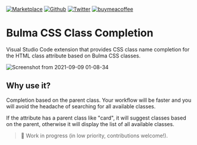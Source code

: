 [![Marketplace](https://img.shields.io/visual-studio-marketplace/i/reliutg.bulma-css-class-completion)](https://marketplace.visualstudio.com/items?itemName=reliutg.bulma-css-class-completion)
[![Github](https://img.shields.io/github/stars/eliutdev/bulma-css-class-completion?style=social)](https://github.com/eliutdev/bulma-css-class-completion)
[![Twitter](https://img.shields.io/twitter/follow/eliutdev?style=social)](https://twitter.com/eliutdev)
[![buymeacoffee](https://img.shields.io/badge/buymeacoffee-%24-yellow)](https://www.buymeacoffee.com/eliut505)

# Bulma CSS Class Completion

Visual Studio Code extension that provides CSS class name completion for the HTML class attribute based on Bulma CSS classes.

![Screenshot from 2021-09-09 01-08-34](https://user-images.githubusercontent.com/63687573/132598216-e1a14965-1f5d-4e07-9ebc-b75bc076bfd5.png)

## Why use it?

Completion based on the parent class. Your workflow will be faster and you will avoid the headache of searching for all available classes.

If the attribute has a parent class like "card", it will suggest classes based on the parent, otherwise it will display the list of all available classes.

> 🚧 Work in progress (in low priority, contributions welcome!).
